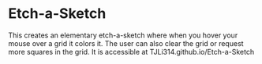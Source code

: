 # Etch-a-Sketch
This creates an elementary etch-a-sketch where when you hover your mouse over a grid it colors it.
The user can also clear the grid or request more squares in the grid. It is accessible at 
TJLi314.github.io/Etch-a-Sketch